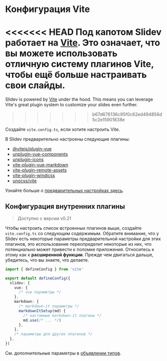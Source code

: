 # Конфигурация Vite

<Environment type="node" />

<<<<<<< HEAD
Под капотом Slidev работает на [Vite](http://vitejs.dev/). Это означает, что вы можете использовать отличную систему плагинов Vite, чтобы ещё больше настраивать свои слайды.
=======
Slidev is powered by [Vite](https://vitejs.dev/) under the hood. This means you can leverage Vite's great plugin system to customize your slides even further.
>>>>>>> b67d676136c95f0c62ed494856d5c2e15901838e

Создайте `vite.config.ts`, если хотите настроить Vite.

В Slidev предварительно настроены следующие плагины:

- [@vitejs/plugin-vue](https://github.com/vitejs/vite/tree/main/packages/plugin-vue)
- [unplugin-vue-components](https://github.com/antfu/unplugin-vue-components)
- [unplugin-icons](https://github.com/antfu/unplugin-icons)
- [vite-plugin-vue-markdown](https://github.com/antfu/vite-plugin-vue-markdown)
- [vite-plugin-remote-assets](https://github.com/antfu/vite-plugin-remote-assets)
- [vite-plugin-windicss](https://github.com/windicss/vite-plugin-windicss)
- [unocss/vite](https://github.com/unocss/unocss/tree/main/packages/vite)

Узнайте больше о [предварительных настройках здесь](https://github.com/slidevjs/slidev/blob/main/packages/slidev/node/plugins/preset.ts).

## Конфигурация внутренних плагины

> Доступно с версии v0.21

Чтобы настроить список встроенных плагинов выше, создайте `vite.config.ts` со следующим содержимым. Обратите внимание, что у Slidev есть некоторые параметры предварительной настройки для этих плагинов, это использование переопределит некоторые из них, что потенциально может привести к поломке приложения. Относитесь к этому как к **расширенной функции**. Прежде чем двигаться дальше, убедитесь, что вы знаете, что делаете.

```ts
import { defineConfig } from 'vite'

export default defineConfig({
  slidev: {
    vue: {
      /* vue параметры */
    },
    markdown: {
      /* markdown-it параметры */
      markdownItSetup(md) {
        /* кастомные markdown-it плагины */
        md.use(/* ... */)
      },
    },
    /* параметры для других плагинов */
  },
})
```

См. дополнительные параметры в [объявлении типов](https://github.com/slidevjs/slidev/blob/main/packages/slidev/node/options.ts#L50).
